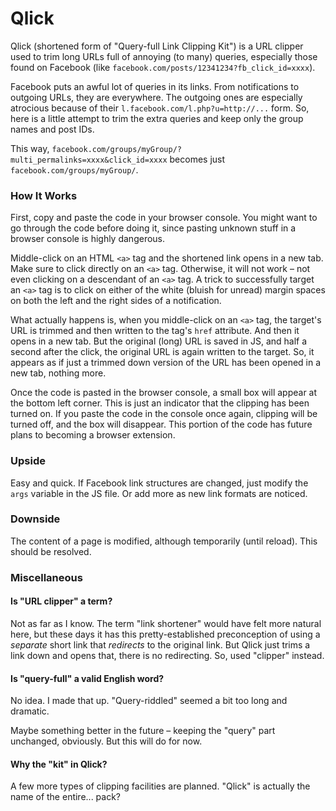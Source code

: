# Qlick

Qlick (shortened form of "Query-full Link Clipping Kit") is a URL clipper used to trim long URLs full of annoying (to many) queries, especially those found on Facebook (like `facebook.com/posts/12341234?fb_click_id=xxxx`).

Facebook puts an awful lot of queries in its links. From notifications to outgoing URLs, they are everywhere. The outgoing ones are especially atrocious because of their `l.facebook.com/l.php?u=http://...` form. So, here is a little attempt to trim the extra queries and keep only the group names and post IDs.

This way, `facebook.com/groups/myGroup/?multi_permalinks=xxxx&click_id=xxxx` becomes just `facebook.com/groups/myGroup/`.

### How It Works

First, copy and paste the code in your browser console. You might want to go through the code before doing it, since pasting unknown stuff in a browser console is highly dangerous.

Middle-click on an HTML `<a>` tag and the shortened link opens in a new tab. Make sure to click directly on an `<a>` tag. Otherwise, it will not work – not even clicking on a descendant of an `<a>` tag. A trick to successfully target an `<a>` tag is to click on either of the white (bluish for unread) margin spaces on both the left and the right sides of a notification.

What actually happens is, when you middle-click on an `<a>` tag, the target's URL is trimmed and then written to the tag's `href` attribute. And then it opens in a new tab. But the original (long) URL is saved in JS, and half a second after the click, the original URL is again written to the target. So, it appears as if just a trimmed down version of the URL has been opened in a new tab, nothing more.

Once the code is pasted in the browser console, a small box will appear at the bottom left corner. This is just an indicator that the clipping has been turned on. If you paste the code in the console once again, clipping will be turned off, and the box will disappear. This portion of the code has future plans to becoming a browser extension.

### Upside

Easy and quick. If Facebook link structures are changed, just modify the `args` variable in the JS file. Or add more as new link formats are noticed.

### Downside

The content of a page is modified, although temporarily (until reload). This should be resolved.

### Miscellaneous

#### Is "URL clipper" a term?

Not as far as I know. The term "link shortener" would have felt more natural here, but these days it has this pretty-established preconception of using a _separate_ short link that _redirects_ to the original link. But Qlick just trims a link down and opens that, there is no redirecting. So, used "clipper" instead.

#### Is "query-full" a valid English word?

No idea. I made that up. "Query-riddled" seemed a bit too long and dramatic.

Maybe something better in the future – keeping the "query" part unchanged, obviously. But this will do for now.

#### Why the "kit" in Qlick?

A few more types of clipping facilities are planned. "Qlick" is actually the name of the entire... pack?